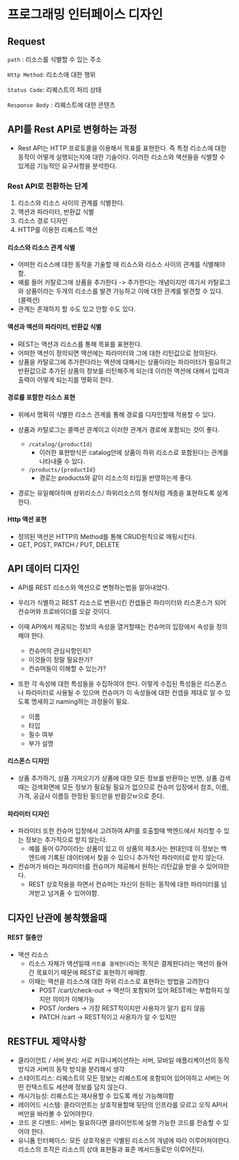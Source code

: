 # 프로그래밍 인터페이스 디자인

## Request

`path` : 리소스를 식별할 수 있는 주소

`Http Method`: 리소스에 대한 행위

`Status Code`: 리퀘스트의 처리 상태

`Response Body` : 리퀘스트에 대한 콘텐츠



## API를 Rest API로 변형하는 과정

- Rest API는 HTTP 프로토콜을 이용해서 목표를 표현한다. 즉 특정 리소스에 대한 동작이 어떻게 실행되는지에 대한 기술이다. 이러한 리소스와 액션들을 식별할 수 있게끔 기능적인 요구사항을 분석한다.



### Rest API로 전환하는 단계

1. 리소스와 리소스 사이의 관계를 식별한다.
2. 액션과 파라미터, 반환값 식별
3. 리소스 경로 디자인
4. HTTP를 이용한 리퀘스트 액션



#### 리소스와 리소스 관계 식별

- 어떠한 리소스에 대한 동작을 기술할 때 리소스와 리소스 사이의 관계를 식별해야함.
- 예를 들어 카탈로그에 상품을 추가한다 -> 추가한다는 개념이지만 여기서 카탈로그와 상품이라는 두개의 리소스를 발견 가능하고 이에 대한 관계를 발견할 수 있다. (콜렉션)
- 관계는 존재하지 할 수도 있고 안할 수도 있다.



#### 액션과 액션의 파라미터, 반환값 식별

- REST는 액션과 리소스를 통해 목표를 표현한다.
- 어떠한 액션이 정의되면 액션에는 파라미터와 그에 대한 리턴값으로 정의된다.
- 상품을 카탈로그에 추가한다라는 액션에 대해서는 상품이라는 파라미터가 필요하고 반환값으로 추가된 상품의 정보를 리턴해주게 되는데 이러한 액션에 대해서 입력과 출력이 어떻게 되는지를 명확히 한다.



#### 경로를 포함한 리소스 표현

- 위에서 명확히 식별한 리소스 관계를 통해 경로를 디자인할때 적용할 수 있다.
- 상품과 카탈로그는 콜렉션 관계이고 이러한 관계가 경로에 포함되는 것이 좋다.
  - `/catalog/{productId}`
    - 이러한 표현방식은 catalog안에 상품이 하위 리소스로 포함된다는 관계를 나타내줄 수 있다.
  - `/products/{productId}`
    - 경로는 products와 같이 리소스의 타입을 반영하는게 좋다.

- 경로는 유일해야하며 상위리소스/ 하위리소스의 형식처럼 계층을 표현하도록 설계한다.



#### Http 액션 표현

- 정의된 액션은 HTTP의 Method를 통해 CRUD원칙으로 매핑시킨다.
- GET, POST, PATCH / PUT, DELETE



## API 데이터 디자인

- API를 REST 리소스와 액션으로 변형하는법을 알아내었다.
- 우리가 식별하고 REST 리소스로 변환시킨 컨셉들은 파라미터와 리스폰스가 되어 컨슈머와 프로바이더를 오갈 것이다.
- 이때 API에서 제공되는 정보의 속성을 열거할때는 컨슈머의 입장에서 속성을 정의해야 한다.
  - 컨슈머의 관심사항인지?
  - 이것들이 정말 필요한가?
  - 컨슈머들이 이해할 수 있는가?

- 또한 각 속성에 대한 특성들을 수집하여야 한다. 이렇게 수집된 특성들은 리스폰스나 파라미터로 사용될 수 있으며 컨슈머가 이 속성들에 대한 컨셉을 제대로 알 수 있도록 명세하고 naming하는 과정들이 필요.
  - 이름
  - 타입
  - 필수 여부
  - 부가 설명



#### 리스폰스 디자인

- 상품 추가하기, 상품 가져오기가 상품에 대한 모든 정보를 반환하는 반면, 상품 검색때는 검색화면에 모든 정보가 필요될 필요가 없으므로 컨슈머 입장에서 참조, 이름,가격, 공금사 이름등 한정된 필드만을 반홥갓ㅂ으로 준다.



#### 파라미터 디자인

- 파라미터 또한 컨슈머 입장에서 고려하여 API를 호출할때 백엔드에서 처리할 수 있는 정보는 추가적으로 받지 않는다.
  - 예를 들어 G70이라는 상품이 있고 이 상품의 제조사는 현대인데 이 정보는 백엔드에 기록된 데이터에서 찾을 수 있으니 추가적인 파라미터로 받지 않는다.
- 컨슈머가 바라는 파라미터를 컨슈머가 제공해서 원하는 리턴값을 받을 수 있어야한다.
  - REST 상호작용을 하면서 컨슈머는 자신이 원하는 동작에 대한 파라미터를 넘겨받고 넘겨줄 수 있어야함.



## 디자인 난관에 봉착했을때

#### REST 절충안

- 액션 리소스
  - 리소스 자체가 액션일때 `카트를 결제한다`라는 목적은 결제한다라는 액션이 들어간 목표이기 때문에 REST로 표현하기 애매함.
  - 이때는 액션을 리소스에 대한 하위 리소스로 표현하는 방법을 고려한다
    - POST /cart/check-out -> 액션이 포함되어 있어 REST에는 부합하지 않지만 의미가 이해가능
    - POST /orders -> 가장 REST적이지만 사용자가 알기 쉽지 않음
    - PATCH /cart -> REST적이고 사용자가 알 수 있지만 



## RESTFUL 제약사항

- 클라이언트 / 서버 분리: 서로 커뮤니케이션하는 서버, 모바일 애플리케이션의 동작 방식과 서버의 동작 방식을 분리해서 생각
- 스테이트리스: 리퀘스트의 모든 정보는 리퀘스트에 포함되어 있어야하고 서버는 어떤 컨텍스트도 세션에 정보를 담지 않는다.
- 캐시가능성: 리퀘스트는 재사용할 수 있도록 캐싱 가능해야함
- 레이어드 시스템:  클라이언트는 상호작용할때 뒷단의 인프라를 모르고 오직 API서버만을 바라볼 수 있어야한다.
- 코드 온 디멘드: 서버는 필요하다면 클라이언트에 실행 가능한 코드를 전송할 수 있어야 한다.
- 유니폼 인터페이스: 모든 상호작용은 식별된 리소스의 개념에 따라 이루어져야한다. 리소스의 조작은 리소스의 상태 표현들과 표준 메서드들로만 이루어진다.







